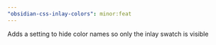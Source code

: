 ```yaml
---
"obsidian-css-inlay-colors": minor:feat
---
```


Adds a setting to hide color names so only the inlay swatch is visible
